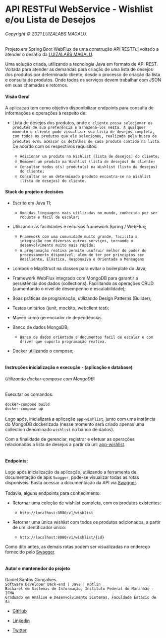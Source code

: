  # API RESTFul WebService - Wishlist e/ou Lista de Desejos
 ###### Copyright © 2021 LUIZALABS MAGALU.
  Projeto em Spring Boot WebFlux de uma construção API RESTFul voltado a atender o desafio da [LUIZALABS MAGALU](https://medium.com/luizalabs).
   
  Uma solução criada, utilizando a tecnologia Java em formato de API REST. Voltada para atender as demandas para criação de uma lista de desejos dos produtos por determinado cliente, desde o processo de criação da lista e consulta de produtos. Onde todos os serviços devem trabalhar com JSON em suas chamadas e retornos.

 #### Visão Geral
  
  A aplicaçao tem como objetivo disponibilizar endpoints para consulta de informações e operações à respeito de:
  - Lista de desejos dos produtos, onde ```o cliente possa selecionar os produtos de sua preferência e arnazená-los nesta. A qualquer momento o cliente pode visualizar sua lista de desejos completa, com todos os produtos que ele selecionou, realizada pela busca de produtos e/ou acessar os detalhes de cada produto contido na lista```. De acordo com os respectivos requisitos: 
    
    - ```Adicionar um produto na Wishlist (lista de desejos) do cliente;```
    - ```Remover um produto na Wishlist (lista de desejos) do cliente;```
    - ```Consultar todos o(s) produto(s) na Wishlist (lista de desejos) do cliente;``` 
    - ```Consultar se um determinado produto encontra-se na Wishlist (lista de desejos) do cliente.``` 
  
 #### Stack do projeto e decisões
  - Escrito em Java 11;
     - ```Uma das linguagens mais utilizadas no mundo, conhecida por ser robusta e facil de escalar;```
     
  - Utilizando as facilidades e recursos framework Spring / WebFlux;
     - ```Framework com uma comunidade muito grande, facilita a integração com diversos outros serviços, tornando o desenvolvimento muito mais rápido;```
     - ```A programação reativa permite usufruir melhor do poder de processamento disponivel, alem de ter por principios ser Resiliente, Elástica, Responsiva e Orientada a Mensagens```
     
  - Lombok e MapStruct na classes para evitar o boilerplate do Java;
  - Framework WebFlux integrado com MongoDB  para garantir a persistência dos dados (collections). Facilitando as operações CRUD (aumentando o nivel de desempenho e escalabilidade);
  - Boas práticas de programação, utilizando Design Patterns (Builder);
  - Testes unitários (junit, mockito, webclient test);
  - Maven como gerenciador de dependências
  
  - Banco de dados MongoDB;
     - ```Banco de dados orientado a documentos facil de escalar e com driver que suporta programação reativa.```
     
  - Docker utilizando o compose;<br><br>
  
  #### Instruções inicialização e execução - (aplicação e database)
  ###### Utilizando docker-compose com MongoDB:
   Executar os comandos: <br><br>
   ```docker-compose build```<br> 
   ```docker-compose up```<br><br> 
   Logo após, inicializará a aplicação ```app-wishlist```, junto com uma instância do MongoDB dockerizada (nesse momento será criado apenas uma collection denominado ```wishlist``` no banco de dados).
   
   Com a finalidade de gerenciar, registrar e efetuar as operações relacionadas a lista de desejos a partir da url: [app-wishlist](http://localhost:8095/v1/wishlist).
  <br><br>
     
  #### Endpoints: 
  Logo após inicialização da aplicação, utilizando a ferramenta de documentação de apis ```Swagger```, pode-se visualizar todas as rotas disponíveis.
  Basta acessar a documentação da API via [Swagger](http://localhost:8095/webjars/swagger-ui/index.html?configUrl=/v3/api-docs/swagger-config). 
  <br><br> Todavia, alguns endpoints para conhecimento: 
  
  - Retornar uma coleção de wishlist completa, com os produtos existentes:
    - `http://localhost:8080/v1/wishlist`
    
  - Retornar uma única wishlist com todos os produtos adicionados, a partir de um identificador único:
    - `http://localhost:8080/v1/wishlist/{id}`
      
 Como dito antes, as demais rotas podem ser visualizadas no endereço fornecido pelo [Swagger](http://localhost:8095/webjars/swagger-ui/index.html?configUrl=/v3/api-docs/swagger-config).
 <br><br>

  
 #### Autor e mantenedor do projeto
   Daniel Santos Gonçalves. <br>
   ```Software Developer Back-end | Java | Kotlin```<br>
   ```Bacharel em Sistemas de Informação, Instituto Federal do Maranhão - IFMA```<br>
   ```Graduado em Análise e Desenvolvimento Sistemas, Faculdade Estácio de Sá```
 - [GitHub](https://github.com/NecoDan)
 
 - [Linkedin](https://www.linkedin.com/in/daniel-santos-bb072321) 
 
 - [Twitter](https://twitter.com/necodaniel)
